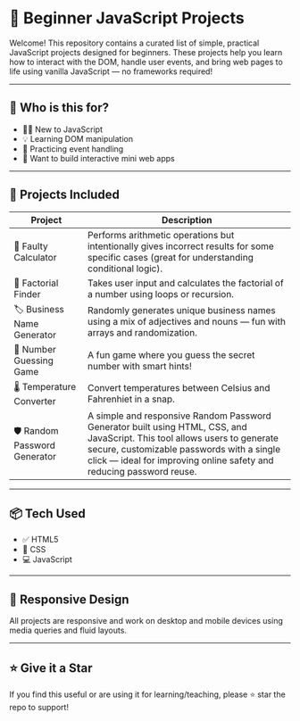 # 🚀 Beginner JavaScript Projects

Welcome! This repository contains a curated list of simple, practical JavaScript projects designed for beginners. These projects help you learn how to interact with the DOM, handle user events, and bring web pages to life using vanilla JavaScript — no frameworks required!

---

## 🎯 Who is this for?

- 🧑‍💻 New to JavaScript
- 💡 Learning DOM manipulation
- 🔄 Practicing event handling
- 🎨 Want to build interactive mini web apps

---

## 📁 Projects Included

| Project | Description |
|--------|-------------|
| 🧮 Faulty Calculator | Performs arithmetic operations but intentionally gives incorrect results for some specific cases (great for understanding conditional logic). |
| 🔢 Factorial Finder | Takes user input and calculates the factorial of a number using loops or recursion. |
| 🏷️ Business Name Generator | Randomly generates unique business names using a mix of adjectives and nouns — fun with arrays and randomization. |
| 🤔 Number Guessing Game | A fun game where you guess the secret number with smart hints!|
| 🌡️ Temperature Converter | Convert temperatures between Celsius and Fahrenhiet in a snap.|
| 🛡️ Random Password Generator | A simple and responsive Random Password Generator built using HTML, CSS, and JavaScript. This tool allows users to generate secure, customizable passwords with a single click — ideal for improving online safety and reducing password reuse.|
---

## 📦 Tech Used

- ✅ HTML5
- 🎨 CSS
- 💻 JavaScript

---

## 📱 Responsive Design

All projects are responsive and work on desktop and mobile devices using media queries and fluid layouts.

---

## ⭐ Give it a Star

If you find this useful or are using it for learning/teaching, please ⭐ star the repo to support!

